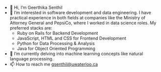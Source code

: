 - 👋 Hi, I’m Geerthika Senthil
- 👀 I’m interested in software development and data engineering. I have practical experience in both fields at companies like the Ministry of Attorney General and PepsiCo, where I worked in data science roles. 
  My preferred stacks are:
   - Ruby on Rails for Backend Development
   - JavaScript, HTML and CSS for Frontend Development
   - Python for Data Processing & Analysis
   - Java for Object Oriented Programming
- 🌱 I’m currently delving into machine learning concepts like natural language processing. 
- 📫 How to reach me gsenthil@uwaterloo.ca

<!---
geersenthil/geersenthil is a ✨ special ✨ repository because its `README.md` (this file) appears on your GitHub profile.
You can click the Preview link to take a look at your changes.
--->
